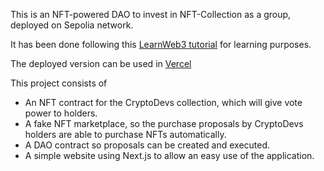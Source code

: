 This is an NFT-powered DAO to invest in NFT-Collection as a group, deployed on Sepolia network.

It has been done following this [LearnWeb3 tutorial](https://learnweb3.io/degrees/ethereum-developer-degree/sophomore/build-an-nft-powered-fully-on-chain-dao-to-invest-in-nft-collections-as-a-group/) for learning purposes. 

The deployed version can be used in [Vercel](https://on-chain-dao-muzta.vercel.app/)

This project consists of 
- An NFT contract for the CryptoDevs collection, which will give vote power to holders.
- A fake NFT marketplace, so the purchase proposals by CryptoDevs holders are able to purchase NFTs automatically.
- A DAO contract so proposals can be created and executed.
- A simple website using Next.js to allow an easy use of the application.

